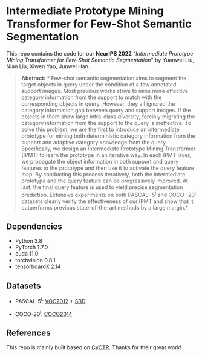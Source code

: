 # Intermediate Prototype Mining Transformer for Few-Shot Semantic Segmentation
This repo contains the code for our **NeurIPS 2022** "*Intermediate Prototype Mining Transformer for Few-Shot Semantic Segmentation*" by Yuanwei Liu, Nian Liu, Xiwen Yao, Junwei Han.

> **Abstract:** * Few-shot semantic segmentation aims to segment the target objects in query under the condition of a few annotated support images. Most previous works strive to mine more effective category information from the support to match with the corresponding objects in query. However, they all ignored the category information gap between query and support images. If the objects in them show large intra-class diversity, forcibly migrating the category information from the support to the query is ineffective. To solve this problem, we are the first to introduce an intermediate prototype for mining both deterministic category information from the support and adaptive category knowledge from the query. Specifically, we design an Intermediate Prototype Mining Transformer (IPMT) to learn the prototype in an iterative way. In each IPMT layer, we propagate the object information in both support and query features to the prototype and then use it to activate the query feature map. By conducting this process iteratively, both the intermediate prototype and the query feature can be progressively improved. At last, the final query feature is used to yield precise segmentation prediction. Extensive experiments on both PASCAL- 5<sup>i</sup> and COCO- 20<sup>i</sup> datasets clearly verify the effectiveness of our IPMT and show that it outperforms previous state-of-the-art methods by a large margin.*


## Dependencies

- Python 3.8
- PyTorch 1.7.0
- cuda 11.0
- torchvision 0.8.1
- tensorboardX 2.14

## Datasets

- PASCAL-5<sup>i</sup>:  [VOC2012](http://host.robots.ox.ac.uk/pascal/VOC/voc2012/) + [SBD](http://home.bharathh.info/pubs/codes/SBD/download.html)

- COCO-20<sup>i</sup>:  [COCO2014](https://cocodataset.org/#download)

## References

This repo is mainly built based on [CyCTR](https://github.com/GengDavid/CyCTR). Thanks for their great work!
